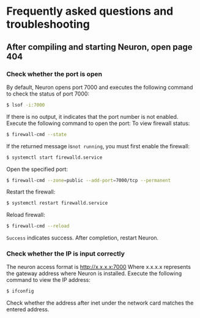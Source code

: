 # Frequently asked questions and troubleshooting

## After compiling and starting Neuron, open page 404

### Check whether the port is open

By default, Neuron opens port 7000 and executes the following command to check the status of port 7000:
```bash
$ lsof -i:7000
```
If there is no output, it indicates that the port number is not enabled. Execute the following command to open the port:
To view firewall status:
```bash
$ firewall-cmd --state
```
If the returned message is```not running```, you must first enable the firewall:
```bash
$ systemctl start firewalld.service
```
Open the specified port:
```bash
$ firewall-cmd --zone=public --add-port=7000/tcp --permanent
```
Restart the firewall:
```bash
$ systemctl restart firewalld.service
```
Reload firewall:
```bash
$ firewall-cmd --reload
```
```Success``` indicates success. After completion, restart Neuron.

### Check whether the IP is input correctly

The neuron access format is http://x.x.x.x:7000 Where x.x.x.x represents the gateway address where Neuron is installed. Execute the following command to view the IP address:
```bash
$ ifconfig
```
Check whether the address after inet under the network card matches the entered address.